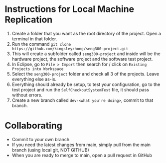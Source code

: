 # Instructions for Local Machine Replication

1. Create a folder that you want as the root directory of the project. Open a terminal in that folder.
2. Run the command `git clone https://github.com/kingsleyzhong/seng300-project.git`
3. This will create a subfolder called `seng300-project` and inside will be the hardware project, the software project and the software test project.
4. In Eclipse, go to `File > Import` then search for / click on `Existing Projects into Workspace`
5. Select the `seng300-project` folder and check all 3 of the projects. Leave everything else as-is.
6. Everything should already be setup, to test your configuration, go to the test project and run the `SelfCheckoutSystemTest` file, it should pass without errors.
7. Create a new branch called `dev-<what you're doing>`, commit to that branch.


# Collaborating

- Commit to your own branch
- If you need the latest changes from main, simply pull from the main branch (using local git, NOT GITHUB)
- When you are ready to merge to main, open a pull request in GitHub
